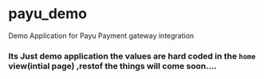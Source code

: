 # payu_demo
Demo Application for Payu Payment gateway integration

### Its Just demo application the values are hard coded in the `home` view(intial page) ,restof the things will come soon....







